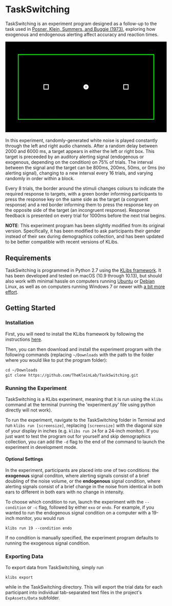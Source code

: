 # TaskSwitching

TaskSwitching is an experiment program designed as a follow-up to the task used in [Posner, Klein, Summers, and Buggie (1973)](https://doi.org/10.3758/BF03198062), exploring how exogenous and endogenous alerting affect accuracy and reaction times.

![TaskSwitching_animation](TaskSwitching.gif)

In this experiment, randomly-generated white noise is played constantly through the left and right audio channels. After a random delay between 2000 and 6000 ms, a target appears in either the left or right box. This target is preceeded by an auditory alerting signal (endogenous or exogenous, depending on the condition) on 75% of trials. The interval between the signal and the target can be 800ms, 200ms, 50ms, or 0ms (no alerting signal), changing to a new interval every 16 trials, and varying randomly in order within a block.

Every 8 trials, the border around the stimuli changes colours to indicate the required response to targets, with a green border informing participants to press the response key on the same side as the target (a congruent response) and a red border informing them to press the response key on the opposite side of the target (an incongruent response). Response feedback is presented on every trial for 1000ms before the next trial begins.

**NOTE**: This experiment program has been slightly modified from its original version. Specifically, it has been modified to ask participants their gender instead of their sex during demographics collection, and has been updated to be better compatible with recent versions of KLibs.

## Requirements

TaskSwitching is programmed in Python 2.7 using the [KLibs framework](https://github.com/a-hurst/klibs). It has been developed and tested on macOS (10.9 through 10.13), but should also work with minimal hassle on computers running [Ubuntu](https://www.ubuntu.com/download/desktop) or [Debian](https://www.debian.org/distrib/) Linux, as well as on computers running Windows 7 or newer with [a bit more effort](https://github.com/a-hurst/klibs/wiki/Installation-on-Windows).

## Getting Started

### Installation

First, you will need to install the KLibs framework by following the instructions [here](https://github.com/a-hurst/klibs).

Then, you can then download and install the experiment program with the following commands (replacing `~/Downloads` with the path to the folder where you would like to put the program folder):

```
cd ~/Downloads
git clone https://github.com/TheKleinLab/TaskSwitching.git
```

### Running the Experiment

TaskSwitching is a KLibs experiment, meaning that it is run using the `klibs` command at the terminal (running the 'experiment.py' file using python directly will not work).

To run the experiment, navigate to the TaskSwitching folder in Terminal and run `klibs run [screensize]`,
replacing `[screensize]` with the diagonal size of your display in inches (e.g. `klibs run 24` for a 24-inch monitor). If you just want to test the program out for yourself and skip demographics collection, you can add the `-d` flag to the end of the command to launch the experiment in development mode.

#### Optional Settings

In the experiment, participants are placed into one of two conditions: the **exogenous** signal conditon, where alerting signals consist of a brief doubling of the noise volume, or the **endogenous** signal condition, where alerting signals consist of a brief change in the noise from identical in both ears to different in both ears with no change in intensity.

To choose which condition to run, launch the experiment with the `--condition` or `-c` flag, followed by either `exo` or `endo`. For example, if you wanted to run the endogenous signal condition on a computer with a 19-inch monitor, you would run

```
klibs run 19 --condition endo
```

If no condition is manually specified, the experiment program defaults to running the exogenous signal condition.

### Exporting Data

To export data from TaskSwitching, simply run

```
klibs export
```
while in the TaskSwitching directory. This will export the trial data for each participant into individual tab-separated text files in the project's `ExpAssets/Data` subfolder.
